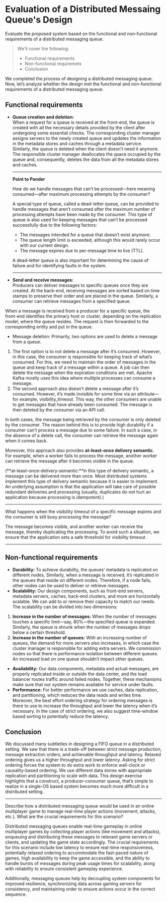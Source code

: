 # Evaluation of a Distributed Messaing Queue's Design

Evaluate the proposed system based on the functional and non-functional requirements of a distributed messaging queue.

> We'll cover the following:
>
> - Functional requirements
> - Non-functional requiremets
> - Conclusion

We completed the process of designing a distributed messaging queue. Now, let’s analyze whether the design met the functional and non-functional requirements of a distributed messaging queue.

## Functional requirements

- **Queue creation and deletion:**  
   When a request for a queue is received at the front-end, the queue is created with all the necessary details provided by the client after undergoing some essential checks. The corresponding cluster manager assigns servers to the newly created queue and updates the information in the metadata stores and caches through a metadata service.
  Similarly, the queue is deleted when the client doesn’t need it anymore. The responsible cluster manager deallocates the space occupied by the queue and, consequently, deletes the data from all the metadata stores and caches.

  ***

  **Point to Ponder**

  How do we handle messages that can’t be processed—here meaning consumed—after maximum processing attempts by the consumer?

  A special type of queue, called a dead-letter queue, can be provided to handle messages that aren’t consumed after the maximum number of processing attempts have been made by the consumer. This type of queue is also used for keeping messages that can’t be processed successfully due to the following factors:

  - The messages intended for a queue that doesn’t exist anymore.
  - The queue length limit is exceeded, although this would rarely occur with our current design.
  - The message expires due to per-message time to live (TTL).

  A dead-letter queue is also important for determining the cause of failure and for identifying faults in the system.

  ***

- **Send and receive messages:**  
   Producers can deliver messages to specific queues once they are created. At the back-end, receiving messages are sorted based on time stamps to preserve their order and are placed in the queue. Similarly, a consumer can retrieve messages from a specified queue.

When a message is received from a producer for a specific queue, the front-end identifies the primary host or cluster, depending on the replication model, where the queue resides. The request is then forwarded to the corresponding entity and put in the queue.

- Message deletion: Primarily, two options are used to delete a message from a queue.

1. The first option is to not delete a message after it’s consumed. However, in this case, the consumer is responsible for keeping track of what’s consumed. For this, we need to maintain the order of messages in the queue and keep track of a message within a queue. A job can then delete the message when the expiration conditions are met. Apache Kafka mostly uses this idea where multiple processes can consume a message.
2. The second approach also doesn’t delete a message after it’s consumed. However, it’s made invisible for some time via an attribute—for example, visibility_timeout. This way, the other consumers are unable to get messages that have already been consumed. The message is then deleted by the consumer via an API call.

In both cases, the message being retrieved by the consumer is only deleted by the consumer. The reason behind this is to provide high durability if a consumer can’t process a message due to some failure. In such a case, in the absence of a delete call, the consumer can retrieve the message again when it comes back.

Moreover, this approach also provides **at-least-once delivery semantic**. For example, when a worker fails to process the message, another worker can retrieve the message after it becomes visible in the queue.

(**at-least-once-delivery-semantic:**in this type of delivery semantic, a message can be delivered more than once. Most distributed systems implement this type of delivery semantic because it is easier to implement. An underlying assumption is that the application will take care of possible redundant deliveries and processing (usually, duplicates do not hurt an application because processing is idempotent).)

---

What happens when the visibility timeout of a specific message expires and the consumer is still busy processing the message?

The message becomes visible, and another worker can receive the message, thereby duplicating the processing. To avoid such a situation, we ensure that the application sets a safe threshold for visibility timeout.

---

## Non-functional requirements

- **Durability:** To achieve durability, the queues’ metadata is replicated on different nodes. Similarly, when a message is received, it’s replicated in the queues that reside on different nodes. Therefore, if a node fails, other nodes can be used to deliver or retrieve messages.
- **Scalability:** Our design components, such as front-end servers, metadata servers, caches, back-end clusters, and more are horizontally scalable. We can add to or remove their capacity to match our needs. The scalability can be divided into two dimensions:

1. **Increase in the number of messages:** When the number of messages touches a specific limit—say, 80%—the specified queue is expanded. Similarly, the queue is shrunk when the number of messages drops below a certain threshold.
2. **Increase in the number of queues:** With an increasing number of queues, the demand for more servers also increases, in which case the cluster manager is responsible for adding extra servers. We commission nodes so that there is performance isolation between different queues. An increased load on one queue shouldn’t impact other queues.

- **Availability:** Our data components, metadata and actual messages, are properly replicated inside or outside the data center, and the load balancer routes traffic around failed nodes. Together, these mechanisms make sure that our system remains available for service under faults.
- **Performance:** For better performance we use caches, data replication, and partitioning, which reduces the data reads and writes time. Moreover, the best effort ordering strategy for ordering messages is there to use to increase the throughput and lower the latency when it’s necessary. In the case of strict ordering, we also suggest time-window based sorting to potentially reduce the latency.

## Conclusion

We discussed many subtleties in designing a FIFO queue in a distributed setting. We saw that there is a trade-off between strict message production, message extraction orders, and achievable throughput and latency. Relaxed ordering gives us a higher throughput and lower latency. Asking for strict ordering forces the system to do extra work to enforce wall-clock or causality-based ordering. We use different data stores with appropriate replication and partitioning to scale with data. This design exercise highlights that a construct, a producer-consumer queue, that’s simple to realize in a single-OS based system becomes much more difficult in a distributed setting.

---

Describe how a distributed messaging queue would be used in an online multiplayer game to manage real-time player actions (movement, attacks, etc.). What are the crucial requirements for this scenario?

Distributed messaging queues enable real-time gameplay in online multiplayer games by collecting player actions (like movement and attacks), enqueuing and distributing these messages to relevant game servers or clients, and updating the game state accordingly. The crucial requirements for this scenario include low latency to ensure real-time responsiveness, potentially relaxed ordering to accommodate the fast-paced nature of games, high availability to keep the game accessible, and the ability to handle bursts of messages during peak usage times for scalability, along with reliability to ensure consistent gameplay experience.

Additionally, messaging queues help by decoupling system components for improved resilience, synchronizing data across gaming servers for consistency, and maintaining order to ensure actions occur in the correct sequence.

